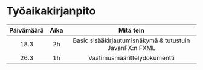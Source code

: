 # Työaikakirjanpito

|Päivämäärä|Aika|Mitä tein|
|:--:|:--:|:--------------------------:|
|18.3|2h|Basic sisääkirjautumisnäkymä & tutustuin JavanFX:n FXML|
|26.3| 1h |Vaatimusmäärittelydokumentti|
